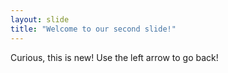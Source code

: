 ```yaml
---
layout: slide
title: "Welcome to our second slide!"
---
```

Curious, this is new!
Use the left arrow to go back!
